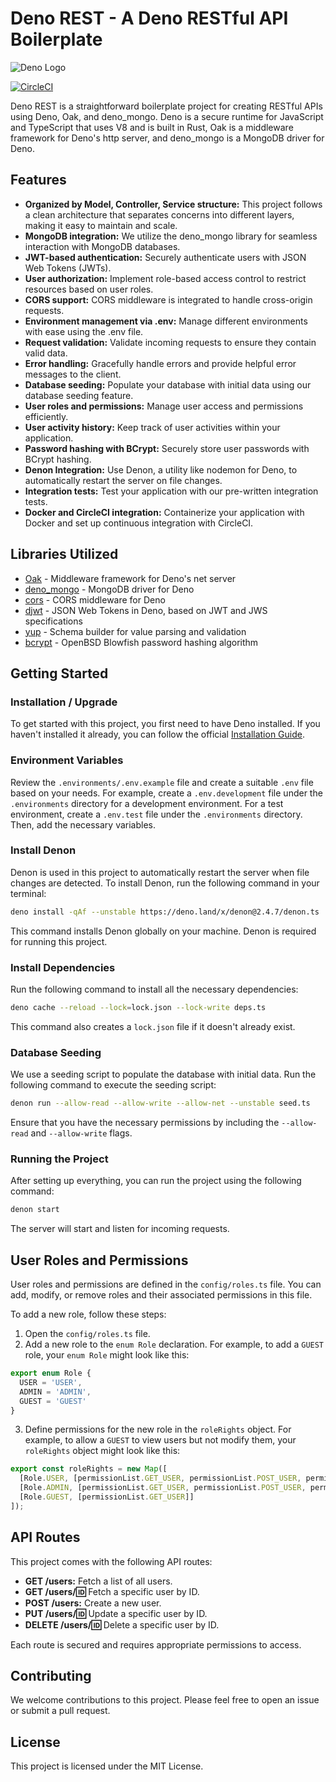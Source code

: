 # Deno REST - A Deno RESTful API Boilerplate

![Deno Logo](https://deno.land/images/deno_logo_4.gif)

[![CircleCI](https://circleci.com/gh/Prolifode/deno_rest.svg?style=svg)](https://circleci.com/gh/Prolifode/deno_rest)

Deno REST is a straightforward boilerplate project for creating RESTful APIs using Deno, Oak, and deno_mongo. Deno is a secure runtime for JavaScript and TypeScript that uses V8 and is built in Rust, Oak is a middleware framework for Deno's http server, and deno_mongo is a MongoDB driver for Deno.

## Features

* **Organized by Model, Controller, Service structure:** This project follows a clean architecture that separates concerns into different layers, making it easy to maintain and scale.
* **MongoDB integration:** We utilize the deno_mongo library for seamless interaction with MongoDB databases.
* **JWT-based authentication:** Securely authenticate users with JSON Web Tokens (JWTs).
* **User authorization:** Implement role-based access control to restrict resources based on user roles.
* **CORS support:** CORS middleware is integrated to handle cross-origin requests.
* **Environment management via .env:** Manage different environments with ease using the .env file.
* **Request validation:** Validate incoming requests to ensure they contain valid data.
* **Error handling:** Gracefully handle errors and provide helpful error messages to the client.
* **Database seeding:** Populate your database with initial data using our database seeding feature.
* **User roles and permissions:** Manage user access and permissions efficiently.
* **User activity history:** Keep track of user activities within your application.
* **Password hashing with BCrypt:** Securely store user passwords with BCrypt hashing.
* **Denon Integration:** Use Denon, a utility like nodemon for Deno, to automatically restart the server on file changes.
* **Integration tests:** Test your application with our pre-written integration tests.
* **Docker and CircleCI integration:** Containerize your application with Docker and set up continuous integration with CircleCI.

## Libraries Utilized

* [Oak](https://deno.land/x/oak) - Middleware framework for Deno's net server
* [deno_mongo](https://deno.land/x/mongo) - MongoDB driver for Deno
* [cors](https://deno.land/x/cors) - CORS middleware for Deno
* [djwt](https://deno.land/x/djwt) - JSON Web Tokens in Deno, based on JWT and JWS specifications
* [yup](https://deno.land/x/yup) - Schema builder for value parsing and validation
* [bcrypt](https://deno.land/x/bcrypt) - OpenBSD Blowfish password hashing algorithm

## Getting Started

### Installation / Upgrade

To get started with this project, you first need to have Deno installed. If you haven't installed it already, you can follow the official [Installation Guide](https://deno.com/manual@v1.34.3/getting_started/installation#installation).

### Environment Variables

Review the `.environments/.env.example` file and create a suitable `.env` file based on your needs. For example, create a `.env.development` file under the `.environments` directory for a development environment. For a test environment, create a `.env.test` file under the `.environments` directory. Then, add the necessary variables.

### Install Denon

Denon is used in this project to automatically restart the server when file changes are detected. To install Denon, run the following command in your terminal:

```bash
deno install -qAf --unstable https://deno.land/x/denon@2.4.7/denon.ts
```

This command installs Denon globally on your machine. Denon is required for running this project.

### Install Dependencies

Run the following command to install all the necessary dependencies:

```bash
deno cache --reload --lock=lock.json --lock-write deps.ts
```

This command also creates a `lock.json` file if it doesn't already exist.

### Database Seeding

We use a seeding script to populate the database with initial data. Run the following command to execute the seeding script:

```bash
denon run --allow-read --allow-write --allow-net --unstable seed.ts
```

Ensure that you have the necessary permissions by including the `--allow-read` and `--allow-write` flags.

### Running the Project

After setting up everything, you can run the project using the following command:

```bash
denon start
```

The server will start and listen for incoming requests.

## User Roles and Permissions

User roles and permissions are defined in the `config/roles.ts` file. You can add, modify, or remove roles and their associated permissions in this file.

To add a new role, follow these steps:

1. Open the `config/roles.ts` file.
2. Add a new role to the `enum Role` declaration. For example, to add a `GUEST` role, your `enum Role` might look like this:

```typescript
export enum Role {
  USER = 'USER',
  ADMIN = 'ADMIN',
  GUEST = 'GUEST'
}
```

3. Define permissions for the new role in the `roleRights` object. For example, to allow a `GUEST` to view users but not modify them, your `roleRights` object might look like this:

```typescript
export const roleRights = new Map([
  [Role.USER, [permissionList.GET_USER, permissionList.POST_USER, permissionList.PUT_USER, permissionList.DELETE_USER]],
  [Role.ADMIN, [permissionList.GET_USER, permissionList.POST_USER, permissionList.PUT_USER, permissionList.DELETE_USER, permissionList.MANAGE_ROLES]],
  [Role.GUEST, [permissionList.GET_USER]]
]);
```

## API Routes

This project comes with the following API routes:

* **GET /users:** Fetch a list of all users.
* **GET /users/:id:** Fetch a specific user by ID.
* **POST /users:** Create a new user.
* **PUT /users/:id:** Update a specific user by ID.
* **DELETE /users/:id:** Delete a specific user by ID.

Each route is secured and requires appropriate permissions to access.

## Contributing

We welcome contributions to this project. Please feel free to open an issue or submit a pull request.

## License

This project is licensed under the MIT License.